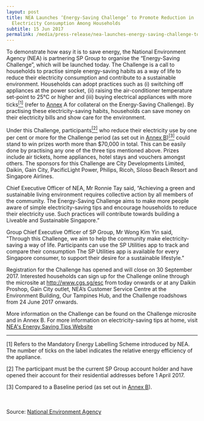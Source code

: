 ```yaml
---
layout: post
title: NEA Launches ‘Energy-Saving Challenge’ to Promote Reduction in
  Electricity Consumption Among Households
subtitle: 15 Jun 2017
permalink: /media/press-release/nea-launches-energy-saving-challenge-to-promote-reduction-in-electricity-consumption-among-households/
---
```

To demonstrate how easy it is to save energy, the National Environment Agency (NEA) is partnering SP Group to organise the “Energy-Saving Challenge”, which will be launched today. The Challenge is a call to households to practise simple energy-saving habits as a way of life to reduce their electricity consumption and contribute to a sustainable environment. Households can adopt practices such as (i) switching off appliances at the power socket, (ii) raising the air-conditioner temperature set-point to 25°C or higher and (iii) buying electrical appliances with more ticks<a href="#1"><sup>[1]</sup></a> (refer to [<a href="/files/docs/default-source/news-documents/nea_annex-a.pdf" target="_blank">Annex</a>](/files/docs/default-source/news-documents/nea_annex-a.pdf) A for collateral on the Energy-Saving Challenge). By practising these electricity-saving habits, households can save money on their electricity bills and show care for the environment.

Under this Challenge, participants<a href="#2"><sup>[2]</sup></a> who reduce their electricity use by one per cent or more for the Challenge period (as set out in [<a href="/files/docs/default-source/news-documents/nea_annex-b.pdf" target="_blank">Annex B</a>](/files/docs/default-source/news-documents/nea_annex-b.pdf))<a href="#3"><sup>[3]</sup></a> could stand to win prizes worth more than $70,000 in total. This can be easily done by practising any one of the three tips mentioned above. Prizes include air tickets, home appliances, hotel stays and vouchers amongst others. The sponsors for this Challenge are City Developments Limited, Daikin, Gain City, PacificLight Power, Philips, Ricoh, Siloso Beach Resort and Singapore Airlines.

Chief Executive Officer of NEA, Mr Ronnie Tay said, “Achieving a green and sustainable living environment requires collective action by all members of the community. The Energy-Saving Challenge aims to make more people aware of simple electricity-saving tips and encourage households to reduce their electricity use. Such practices will contribute towards building a Liveable and Sustainable Singapore.”

Group Chief Executive Officer of SP Group, Mr Wong Kim Yin said, "Through this Challenge, we aim to help the community make electricity-saving a way of life. Participants can use the SP Utilities app to track and compare their consumption The SP Utilities app is available for every Singapore consumer, to support their desire for a sustainable lifestyle."

Registration for the Challenge has opened and will close on 30 September 2017. Interested households can sign up for the Challenge online through the microsite at [<a href="http://www.cgs.sg/esc" target="_blank">http://www.cgs.sg/esc</a>](http://www.cgs.sg/esc) from today onwards or at any Daikin Proshop, Gain City outlet, NEA’s Customer Service Centre at the Environment Building, Our Tampines Hub, and the Challenge roadshows from 24 June 2017 onwards.

More information on the Challenge can be found on the Challenge microsite and in Annex B. For more information on electricity-saving tips at home, visit [NEA's Energy Saving Tips Website](https://www.nea.gov.sg/our-services/climate-change-energy-efficiency/energy-efficiency/household-sector/energy-saving-tips)

___

<a name="1" id="1">[1]</a> Refers to the Mandatory Energy Labelling Scheme introduced by NEA. The number of ticks on the label indicates the relative energy efficiency of the appliance.

<a id="2" name="2">[2]</a> The participant must be the current SP Group account holder and have opened their account for their residential addresses before 1 April 2017.

<a id="3" name="3">[3]</a> Compared to a Baseline period (as set out in [<a href="/files/docs/default-source/news-documents/nea_annex-b.pdf" target="_blank">Annex B</a>](/files/docs/default-source/news-documents/nea_annex-b.pdf)).
<br><br><br>

Source: [<a href="https://www.nea.gov.sg/" target="_blank">National Environment Agency</a>](https://www.nea.gov.sg/)
